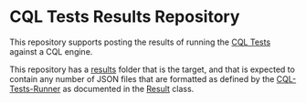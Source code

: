 # CQL Tests Results Repository

This repository supports posting the results of running the [CQL Tests](https://github.com/cqframework/cql-tests) against a CQL engine.

This repository has a [results](results) folder that is the target, and that is expected to contain any number of JSON files that are formatted as defined by the [CQL-Tests-Runner](https://github.com/cqframework/cql-tests-runner) as documented in the [Result](https://github.com/cqframework/cql-tests-runner/blob/main/cql-tests-runner.js#L53) class.

